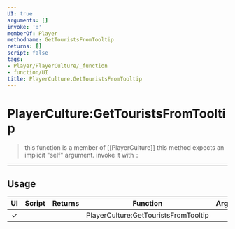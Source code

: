 ```yaml
---
UI: true
arguments: []
invoke: ':'
memberOf: Player
methodname: GetTouristsFromTooltip
returns: []
script: false
tags:
- Player/PlayerCulture/_function
- function/UI
title: PlayerCulture.GetTouristsFromTooltip
---
```

# PlayerCulture:GetTouristsFromTooltip
> this function is a member of [[PlayerCulture]]
> this method expects an implicit "self" argument. invoke it with `:`
-----
## Usage
|  UI | Script | Returns | Function | Arguments |
|:---:|:------:|-------:|:--------:|:---------|
|✓| ||PlayerCulture:GetTouristsFromTooltip||
